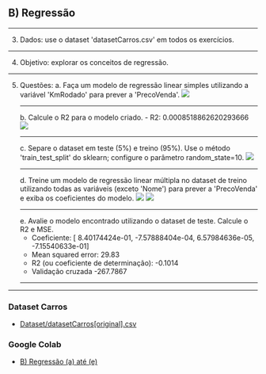 ## B) Regressão
___
3. Dados: use o dataset 'datasetCarros.csv' em todos os exercícios.
___
4. Objetivo: explorar os conceitos de regressão.
___
5. Questões:
    a. Faça um modelo de regressão linear simples utilizando a variável 'KmRodado' para prever a 'PrecoVenda'.
    ![](https://i.imgur.com/khdsW4p.png)
    ___
    b. Calcule o R2 para o modelo criado.
       - R2: 0.0008518862620293666
    ![](https://i.imgur.com/EIUOZdP.png)
    ___
    c. Separe o dataset em teste (5%) e treino (95%). Use o método 'train_test_split' do sklearn; configure o parâmetro random_state=10.
    ![](https://i.imgur.com/UsitHGi.png)
    ___
    d. Treine um modelo de regressão linear múltipla no dataset de treino utilizando todas as variáveis (exceto 'Nome') para prever a 'PrecoVenda' e exiba os coeficientes do modelo.
    ![](https://i.imgur.com/cG5oRF4.png)
    ![](https://i.imgur.com/Fvuxv0Z.png)
    ___
    e. Avalie o modelo encontrado utilizando o dataset de teste. Calcule o R2 e MSE.
      - Coeficiente: [ 8.40174424e-01, -7.57888404e-04, 6.57984636e-05, -7.15540633e-01]
      - Mean squared error: 29.83
      - R2 (ou coeficiente de determinação): -0.1014
      - Validação cruzada -267.7867
    ___
___
### Dataset Carros
   - [Dataset/datasetCarros[original].csv](Dataset/datasetCarros[original].csv)

### Google Colab
   - [B) Regressão (a) até (e)](https://colab.research.google.com/drive/1HIy2GjizyzUX-dkZDiZ3bzAKO7Qq6syj?usp=sharing)